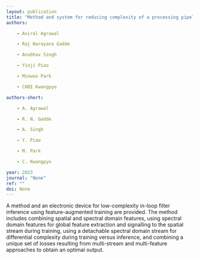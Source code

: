 ```yaml
---
layout: publication
title: "Method and system for reducing complexity of a processing pipeline using feature-augmented training"
authors:

    - Aviral Agrawal

    - Raj Narayana Gadde

    - Anubhav Singh

    - Yinji Piao

    - Minwoo Park

    - CHOI Kwangpyo

authors-short:

    - A. Agrawal

    - R. N. Gadde

    - A. Singh

    - Y. Piao

    - M. Park

    - C. Kwangpyo

year: 2023
journal: "None"
ref: ""
doi: None
---
```


A method and an electronic device for low-complexity in-loop filter inference using feature-augmented training are provided. The method includes combining spatial and spectral domain features, using spectral domain features for global feature extraction and signalling to the spatial stream during training, using a detachable spectral domain stream for differential complexity during training versus inference, and combining a unique set of losses resulting from multi-stream and multi-feature approaches to obtain an optimal output.
    